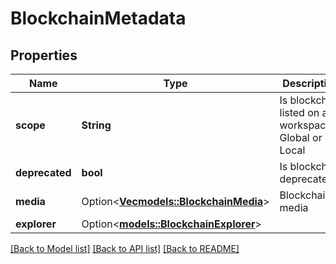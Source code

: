 # BlockchainMetadata

## Properties

Name | Type | Description | Notes
------------ | ------------- | ------------- | -------------
**scope** | **String** | Is blockchain listed on all workspaces? Global or Local | 
**deprecated** | **bool** | Is blockchain deprecated | 
**media** | Option<[**Vec<models::BlockchainMedia>**](BlockchainMedia.md)> | Blockchain’s media | [optional]
**explorer** | Option<[**models::BlockchainExplorer**](BlockchainExplorer.md)> |  | [optional]

[[Back to Model list]](../README.md#documentation-for-models) [[Back to API list]](../README.md#documentation-for-api-endpoints) [[Back to README]](../README.md)


